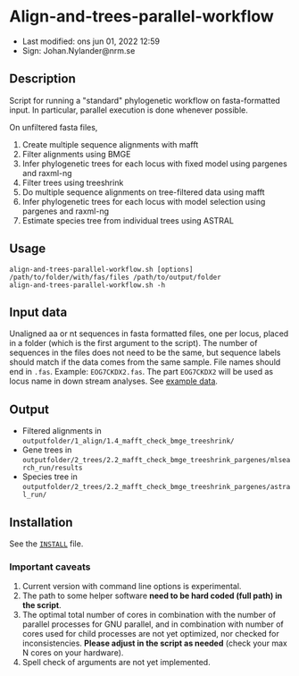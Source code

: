 # Align-and-trees-parallel-workflow

- Last modified: ons jun 01, 2022  12:59
- Sign: Johan.Nylander\@nrm.se

## Description

Script for running a "standard" phylogenetic workflow on fasta-formatted input.
In particular, parallel execution is done whenever possible.

On unfiltered fasta files,

1. Create multiple sequence alignments with mafft
2. Filter alignments using BMGE
3. Infer phylogenetic trees for each locus with fixed model using pargenes and raxml-ng
4. Filter trees using treeshrink
5. Do multiple sequence alignments on tree-filtered data using mafft
6. Infer phylogenetic trees for each locus with model selection using pargenes and raxml-ng
7. Estimate species tree from individual trees using ASTRAL

## Usage

    align-and-trees-parallel-workflow.sh [options] /path/to/folder/with/fas/files /path/to/output/folder
    align-and-trees-parallel-workflow.sh -h

## Input data

Unaligned aa or nt sequences in fasta formatted files, one per locus, placed in
a folder (which is the first argument to the script). The number of sequences
in the files does not need to be the same, but sequence labels should match if
the data comes from the same sample.  File names should end in `.fas`. Example:
`EOG7CKDX2.fas`.  The part `EOG7CKDX2` will be used as locus name in down
stream analyses. See [example data](data).

## Output

- Filtered alignments in `outputfolder/1_align/1.4_mafft_check_bmge_treeshrink/`
- Gene trees in `outputfolder/2_trees/2.2_mafft_check_bmge_treeshrink_pargenes/mlsearch_run/results`
- Species tree in `outputfolder/2_trees/2.2_mafft_check_bmge_treeshrink_pargenes/astral_run/`

## Installation

See the [`INSTALL`](INSTALL) file.

### Important caveats

1. Current version with command line options is experimental.
2. The path to some helper software **need to be hard coded (full path) in the script**.
3. The optimal total number of cores in combination with the number of parallel processes for GNU parallel,
and in combination with number of cores used for child processes are not yet optimized, nor checked for
inconsistencies. **Please adjust in the script as needed** (check your max N cores on your hardware).
4. Spell check of arguments are not yet implemented.

